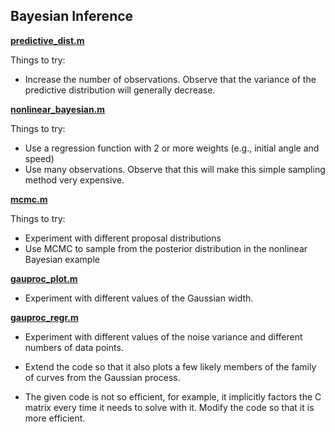 ## Bayesian Inference

[**predictive_dist.m**](predictive_dist.m)

Things to try:

- Increase the number of observations. Observe that the variance of the predictive
  distribution will generally decrease.

[**nonlinear_bayesian.m**](nonlinear_bayesian.m)

Things to try:

- Use a regression function with 2 or more weights (e.g., initial angle and speed)
- Use many observations. Observe that this will make this simple sampling method
  very expensive.

[**mcmc.m**](mcmc.m)

Things to try:

- Experiment with different proposal distributions
- Use MCMC to sample from the posterior distribution in the nonlinear Bayesian example

[**gauproc_plot.m**](gauproc_plot.m)

- Experiment with different values of the Gaussian width.

[**gauproc_regr.m**](gauproc_regr.m)

- Experiment with different values of the noise variance and different numbers
  of data points.

- Extend the code so that it also plots a few likely members of the family 
  of curves from the Gaussian process.

- The given code is not so efficient, for example, it implicitly factors
  the C matrix every time it needs to solve with it. Modify the code so that
  it is more efficient.

